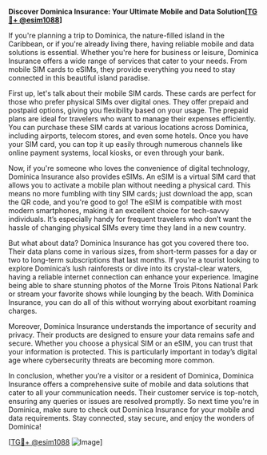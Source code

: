 **Discover Dominica Insurance: Your Ultimate Mobile and Data Solution[[TG💪+ @esim1088](https://t.me/s/esim1088)]**

If you're planning a trip to Dominica, the nature-filled island in the Caribbean, or if you're already living there, having reliable mobile and data solutions is essential. Whether you're here for business or leisure, Dominica Insurance offers a wide range of services that cater to your needs. From mobile SIM cards to eSIMs, they provide everything you need to stay connected in this beautiful island paradise.

First up, let's talk about their mobile SIM cards. These cards are perfect for those who prefer physical SIMs over digital ones. They offer prepaid and postpaid options, giving you flexibility based on your usage. The prepaid plans are ideal for travelers who want to manage their expenses efficiently. You can purchase these SIM cards at various locations across Dominica, including airports, telecom stores, and even some hotels. Once you have your SIM card, you can top it up easily through numerous channels like online payment systems, local kiosks, or even through your bank.

Now, if you're someone who loves the convenience of digital technology, Dominica Insurance also provides eSIMs. An eSIM is a virtual SIM card that allows you to activate a mobile plan without needing a physical card. This means no more fumbling with tiny SIM cards; just download the app, scan the QR code, and you're good to go! The eSIM is compatible with most modern smartphones, making it an excellent choice for tech-savvy individuals. It’s especially handy for frequent travelers who don’t want the hassle of changing physical SIMs every time they land in a new country.

But what about data? Dominica Insurance has got you covered there too. Their data plans come in various sizes, from short-term passes for a day or two to long-term subscriptions that last months. If you're a tourist looking to explore Dominica’s lush rainforests or dive into its crystal-clear waters, having a reliable internet connection can enhance your experience. Imagine being able to share stunning photos of the Morne Trois Pitons National Park or stream your favorite shows while lounging by the beach. With Dominica Insurance, you can do all of this without worrying about exorbitant roaming charges.

Moreover, Dominica Insurance understands the importance of security and privacy. Their products are designed to ensure your data remains safe and secure. Whether you choose a physical SIM or an eSIM, you can trust that your information is protected. This is particularly important in today’s digital age where cybersecurity threats are becoming more common.

In conclusion, whether you’re a visitor or a resident of Dominica, Dominica Insurance offers a comprehensive suite of mobile and data solutions that cater to all your communication needs. Their customer service is top-notch, ensuring any queries or issues are resolved promptly. So next time you're in Dominica, make sure to check out Dominica Insurance for your mobile and data requirements. Stay connected, stay secure, and enjoy the wonders of Dominica!

[[TG💪+ @esim1088](https://t.me/s/esim1088) ![Image](https://i.postimg.cc/Y0z9fWf4/image.png)]